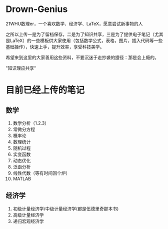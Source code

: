 # Drown-Genius
21WHU数理er，一个喜欢数学、经济学、LaTeX，愿意尝试新事物的人

之所以上传一是为了留档保存，二是为了知识共享，三是为了提供电子笔记（尤其是LaTeX）的一些模板供大家使用（包括数学公式，表格，图片，插入代码等一些基础操作），快速上手，提升效率，享受科技美学。

希望来到这里的大家善用这些资料，不要沉迷于走抄袭的捷径：那是会上瘾的。

"知识理应共享"

# 目前已经上传的笔记
## 数学
1. 数学分析（1.2.3）
2. 常微分方程
3. 概率论
4. 数理统计
5. 随机过程
6. 实变函数
7. 动态优化
8. 泛函分析
9. 线性代数（等有时间回个炉）
10. MATLAB

## 经济学
1. 初级计量经济学/中级计量经济学(都是伍德里奇那本书)
2. 高级计量经济学
3. 递归宏观经济学
